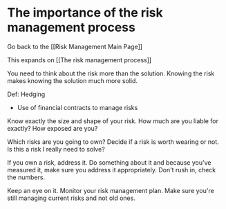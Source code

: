 # The importance of the risk  management process

Go back to the [[Risk Management Main Page]]

This expands on [[The risk management process]]

You need to think about the risk more than the solution. Knowing the risk makes knowing the solution much more solid.

Def: Hedging
 - Use of financial contracts to manage risks

Know exactly the size and shape of your risk. How much are you liable for exactly? How exposed are you?

Which risks are you going to own? Decide if a risk is worth wearing or not. Is this a risk I really need to solve?

If you own a risk, address it. Do something about it and because you've measured it, make sure you address it appropriately. Don't rush in, check the numbers.

Keep an eye on it. Monitor your risk management plan. Make sure you're still managing current risks and not old ones.

